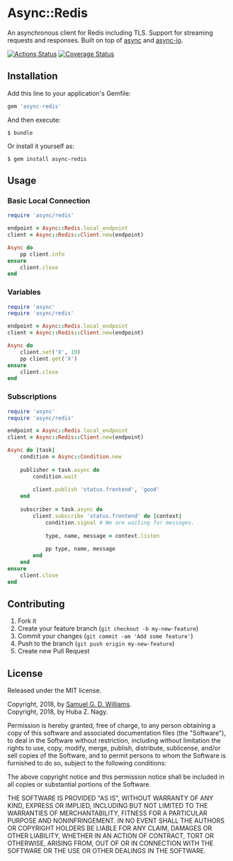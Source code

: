 # Async::Redis

An asynchronous client for Redis including TLS. Support for streaming requests and responses. Built on top of [async] and [async-io].

[![Actions Status](https://github.com/socketry/async-redis/workflows/Development/badge.svg)](https://github.com/socketry/async-redis/actions?workflow=Development)
[![Coverage Status](https://coveralls.io/repos/socketry/async-redis/badge.svg)](https://coveralls.io/r/socketry/async-redis)

[async]: https://github.com/socketry/async
[async-io]: https://github.com/socketry/async-io

## Installation

Add this line to your application's Gemfile:

```ruby
gem 'async-redis'
```

And then execute:

	$ bundle

Or install it yourself as:

	$ gem install async-redis

## Usage

### Basic Local Connection

```ruby
require 'async/redis'

endpoint = Async::Redis.local_endpoint
client = Async::Redis::Client.new(endpoint)

Async do
	pp client.info
ensure
	client.close
end
```

### Variables

```ruby
require 'async'
require 'async/redis'

endpoint = Async::Redis.local_endpoint
client = Async::Redis::Client.new(endpoint)

Async do
	client.set('X', 10)
	pp client.get('X')
ensure
	client.close
end
```

### Subscriptions

```ruby
require 'async'
require 'async/redis'

endpoint = Async::Redis.local_endpoint
client = Async::Redis::Client.new(endpoint)

Async do |task|
	condition = Async::Condition.new
	
	publisher = task.async do
		condition.wait
		
		client.publish 'status.frontend', 'good'
	end
	
	subscriber = task.async do
		client.subscribe 'status.frontend' do |context|
			condition.signal # We are waiting for messages.
			
			type, name, message = context.listen
			
			pp type, name, message
		end
	end
ensure
	client.close
end
```

## Contributing

1. Fork it
2. Create your feature branch (`git checkout -b my-new-feature`)
3. Commit your changes (`git commit -am 'Add some feature'`)
4. Push to the branch (`git push origin my-new-feature`)
5. Create new Pull Request

## License

Released under the MIT license.

Copyright, 2018, by [Samuel G. D. Williams](http://www.codeotaku.com/samuel-williams).  
Copyright, 2018, by Huba Z. Nagy.  

Permission is hereby granted, free of charge, to any person obtaining a copy
of this software and associated documentation files (the "Software"), to deal
in the Software without restriction, including without limitation the rights
to use, copy, modify, merge, publish, distribute, sublicense, and/or sell
copies of the Software, and to permit persons to whom the Software is
furnished to do so, subject to the following conditions:

The above copyright notice and this permission notice shall be included in
all copies or substantial portions of the Software.

THE SOFTWARE IS PROVIDED "AS IS", WITHOUT WARRANTY OF ANY KIND, EXPRESS OR
IMPLIED, INCLUDING BUT NOT LIMITED TO THE WARRANTIES OF MERCHANTABILITY,
FITNESS FOR A PARTICULAR PURPOSE AND NONINFRINGEMENT. IN NO EVENT SHALL THE
AUTHORS OR COPYRIGHT HOLDERS BE LIABLE FOR ANY CLAIM, DAMAGES OR OTHER
LIABILITY, WHETHER IN AN ACTION OF CONTRACT, TORT OR OTHERWISE, ARISING FROM,
OUT OF OR IN CONNECTION WITH THE SOFTWARE OR THE USE OR OTHER DEALINGS IN
THE SOFTWARE.
